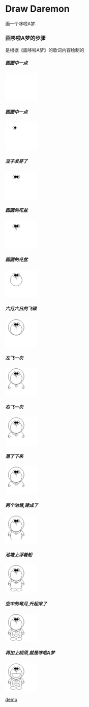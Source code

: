 # Draw Daremon

画一个哆啦A梦.

### 画哆啦A梦的步骤

是根据《画哆啦A梦》的歌词内容绘制的

##### 圆圈中一点

<img src="./src/assets/daremonGif/leftEye.gif" width="20%" alt="leftEye" />

##### 圆圈中一点

<img src="./src/assets/daremonGif/rightEye.gif" width="20%" alt="rightEye" />

##### 豆子发芽了

<img src="./src/assets/daremonGif/nose.gif" width="20%" alt="nose" />

##### 圆圆的花盆

<img src="./src/assets/daremonGif/face.gif" width="20%" alt="face" />

##### 圆圆的花盆

<img src="./src/assets/daremonGif/head.gif" width="20%" alt="head" />

##### 六月六日的飞碟

<img src="./src/assets/daremonGif/hand-and-bell.gif" width="20%" alt="hand-and-bell" />

##### 左飞一次

<img src="./src/assets/daremonGif/leftCollar.gif" width="20%" alt="leftCollar" />

##### 右飞一次

<img src="./src/assets/daremonGif/rightCollar.gif" width="20%" alt="rightCollar" />

##### 落了下来

<img src="./src/assets/daremonGif/body.gif" width="20%" alt="body" />

##### 两个池塘,建成了

<img src="./src/assets/daremonGif/foot.gif" width="20%" alt="foot" />

##### 池塘上浮着船

<img src="./src/assets/daremonGif/belly-and-treasureBag.gif" width="20%" alt="belly-and-treasureBag" />

##### 空中的弯月,升起来了

<img src="./src/assets/daremonGif/mouth.gif" width="20%" alt="mouth" />

##### 再加上胡须,就是哆啦A梦

<img src="./src/assets/daremonGif/moustache.gif" width="20%" alt="moustache" />

<a href="https://dongjialiang.github.io/draw-daremon/src/index.html" target="_blank">demo</a>